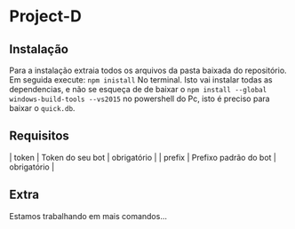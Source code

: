 # Project-D

## Instalação
Para a instalação extraia todos os arquivos da pasta baixada do repositório.
Em seguida execute:
```npm inistall```
No terminal. Isto vai instalar todas as dependencias, e não se esqueça de de baixar o ```npm install --global windows-build-tools --vs2015``` no powershell do Pc, isto é preciso para baixar o ```quick.db```.

## Requisitos
| token        | Token do seu bot                 | obrigatório  |
| prefix       | Prefixo padrão do bot            | obrigatório  |

## Extra
Estamos trabalhando em mais comandos...
